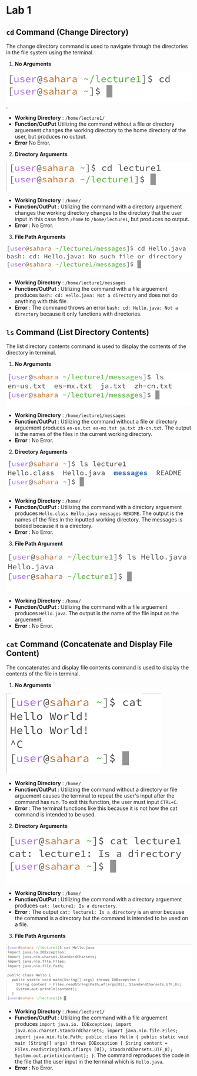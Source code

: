 # Lab 1

## `cd` Command (Change Directory)

The change directory command is used to navigate through the directories in the file system using the terminal.

1) **No Arguments**
   
![Image](cd_noarg.png).

* **Working Directory** : `/home/lecture1/`
* **Function/OutPut** Utilizing the command without a file or directory arguement changes the working directory to the home directory of the user, but produces no output.
* **Error** No Error.

2) **Directory Arguments**
   
![Image](cd_directoryarg.png)

* **Working Directory** : `/home/`
* **Function/OutPut** : Utilizing the command with a directory arguement changes the working directory changes to the directory that the user input in this case from `/home` to `/home/lecture1`, but produces no output.
* **Error** : No Error.

3) **File Path Arguments**
   
![Image](cd_filearg.png)

* **Working Directory** : `/home/lecture1/messages`
* **Function/OutPut** : Utilizing the command with a file arguement produces `bash: cd: Hello.java: Not a directory` and does not do anything with this file. 
* **Error** : The command throws an error `bash: cd: Hello.java: Not a directory` because it only functions with directories.

## `ls` Command (List Directory Contents)

The list directory contents command is used to display the contents of the directory in terminal. 

1) **No Arguments**
   
 ![Image](ls_noarg.png)

* **Working Directory** : `/home/lecture1/messages`
* **Function/OutPut** : Utilizing the command without a file or directory arguement produces `en-us.txt es-mx.txt ja.txt zh-cn.txt`. The output is the names of the files in the current working directory. 
* **Error** : No Error.


2) **Directory Arguments**
   
 ![Image](ls_directoryarg.png)

* **Working Directory** : `/home/`
* **Function/OutPut** : Utilizing the command with a directory arguement produces `Hello.class Hello.java messages README`. The output is the names of the files in the inputted working directory. The messages is bolded because it is a directory.  
* **Error** : No Error.

3) **File Path Argument**
   
 ![Image](ls_filearg.png)

* **Working Directory** : `/home/`
* **Function/OutPut** : Utilizing the command with a file arguement produces `Hello.java`. The output is the name of the file input as the arguement.  
* **Error** : No Error.

## `cat` Command (Concatenate and Display File Content)

The concatenates and display file contents command is used to display the contents of the file in terminal. 

1) **No Arguments**
   
 ![Image](cat_noarg.png)

* **Working Directory** : `/home/`
* **Function/OutPut** : Utilizing the command without a directory or file arguement causes the terminal to repeat the user's input after the command has run. To exit this function, the user must input `CTRL+C`. 
* **Error** : The terminal functions like this because it is not how the cat command is intended to be used.
  
2) **Directory Arguments**
   
 ![Image](cat_directoryarg.png)

* **Working Directory** : `/home/`
* **Function/OutPut** : Utilizing the command with a directory arguement produces `cat: lecture1: Is a directory`. 
* **Error** : The output `cat: lecture1: Is a directory` is an error because the command is a directory but the command is intended to be used on a file.

3) **File Path Arguments**
   
 ![Image](cat_filearg.png)

* **Working Directory** : `/home/lecture1/`
* **Function/OutPut** : Utilizing the command with a file arguement produces
`import java.io. IOException;
import java.nio.charset.StandardCharsets;
import java.nio.file.Files;
import java.nio.file.Path;
public class Hello {
public static void main (String[] args) throws IOException {
String content = Files.readString(Path.of(args [0]), StandardCharsets.UTF_8);
System.out.printin(content);
}`. The command reproduces the code in the file that the user input in the terminal which is `Hello.java`.
* **Error** : No Error.
